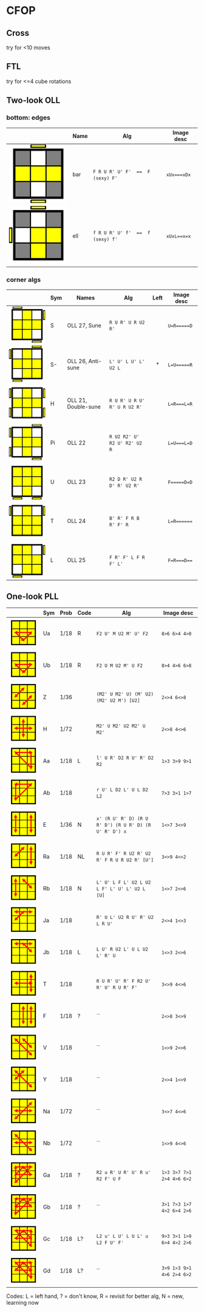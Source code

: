 # CFOP

## Cross

try for <10 moves

## FTL

try for <=4 cube rotations

## Two-look OLL

### bottom: edges

|     | Name | Alg | Image desc |
| --- | --- | --- | --- |
| ![bar](images/bar.svg) | bar | `F R U R' U' F'  ==  F (sexy) F'` | `xUx===xDx`|
| ![ell](images/ell.svg) | ell | `f R U R' U' f'  ==  f (sexy) f'` | `xUxL==x=x` |

### corner algs

|     | Sym | Names | Alg | Left | Image desc |
| --- | ----   | ---   | --- | :---: | --- |
| ![oll27](images/oll27.svg) | S      | OLL 27, Sune | `R U R' U R U2 R'` | | `U=R=====D` |
| ![oll26](images/oll26.svg) | S- | OLL 26, Anti-sune | `L' U' L U' L' U2 L` | * | `L=U=====R` |
| ![oll21](images/oll21.svg) | H | OLL 21, Double-sune | `R U R' U R U' R' U R U2 R'` | | `L=R===L=R` |
| ![oll22](images/oll22.svg) | Pi | OLL 22 | `R U2 R2' U' R2 U' R2' U2 R` | | `L=U===L=D` |
| ![oll23](images/oll23.svg) | U | OLL 23 | `R2 D R' U2 R D' R' U2 R'` | | `F=====D=D` |
| ![oll24](images/oll24.svg) | T | OLL 24 | `B' R' F R B R' F' R` | | `L=R======` |
| ![oll25](images/oll25.svg) | L | OLL 25 | `F R' F' L F R F' L'` | | `F=R===D==` |

## One-look PLL

|    | Sym | Prob | Code | Alg | Image desc |
| ---| --- | ---  | --- | ---  | --- |
| ![Ua](images/ua.svg) | Ua | 1/18 | R | `F2 U' M U2 M' U' F2` | `8>6 6>4 4>8` |
| ![Ub](images/ub.svg) | Ub | 1/18 | R | `F2 U M U2 M' U F2` | `8>4 4>6 6>8` |
| ![Z](images/z.svg) | Z | 1/36 | | `(M2' U M2' U) (M' U2) (M2' U2 M') [U2]` | `2<>4 6<>8` |
| ![H](images/h.svg) | H | 1/72 | | `M2' U M2' U2 M2' U M2'` | `2<>8 4<>6` |
| ![Aa](images/aa.svg) | Aa | 1/18 | L | `l' U R' D2 R U' R' D2 R2` | `1>3 3>9 9>1` |
| ![Ab](images/ab.svg) | Ab | 1/18 |  | `r U' L D2 L' U L D2 L2` | `7>3 3>1 1>7` |
| ![E](images/e.svg) | E | 1/36 | N | `x' (R U' R' D) (R U R' D') (R U R' D) (R U' R' D') x` | `1<>7 3<>9` |
| ![Ra](images/ra.svg) | Ra | 1/18 | NL | `R U R' F' R U2 R' U2 R' F R U R U2 R' [U']` | `3<>9 4<>2` |
| ![Rb](images/rb.svg) | Rb | 1/18 | N | `L' U' L F L' U2 L U2 L F' L' U' L' U2 L [U]` | `1<>7 2<>6` |
| ![Ja](images/ja.svg) | Ja | 1/18 | | `R' U L' U2 R U' R' U2 L R U'` | `2<>4 1<>3` |
| ![Jb](images/jb.svg) | Jb | 1/18 | L | `L U' R U2 L' U L U2 L' R' U ` | `1<>3 2<>6` |
| ![T](images/t.svg) | T | 1/18 |  | `R U R' U' R' F R2 U' R' U' R U R' F'` | `3<>9 4<>6` |
| ![F](images/f.svg) | F | 1/18 | ? | `` | `2<>8 3<>9` |
| ![V](images/v.svg) | V | 1/18 |  | `` | `1<>9 2<>6` |
| ![Y](images/y.svg) | Y | 1/18 |  | `` | `2<>4 1<>9` |
| ![Na](images/na.svg) | Na | 1/72 |  | `` | `3<>7 4<>6` |
| ![Nb](images/nb.svg) | Nb | 1/72 |  | `` | `1<>9 4<>6` |
| ![Ga](images/ga.svg) | Ga | 1/18 | ? | `R2 u R' U R' U' R u' R2 F' U F` | `1>3 3>7 7>1 2>4 4>6 6>2` |
| ![Gb](images/gb.svg) | Gb | 1/18 | ? | `` | `3>1 7>3 1>7 4>2 6>4 2>6` |
| ![Gc](images/gc.svg) | Gc | 1/18 | L? | `L2 u' L U' L U L' u L2 F U' F'` | `9>3 3>1 1>9 6>4 4>2 2>6` |
| ![Gd](images/gd.svg) | Gd | 1/18 | L? | `` | `3>9 1>3 9>1 4>6 2>4 6>2` |


Codes: L = left hand, ? = don't know, R = revisit for better alg, N = new, learning now
